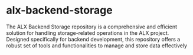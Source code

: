 # alx-backend-storage

The ALX Backend Storage repository is a comprehensive and efficient solution for handling storage-related operations in the ALX project. Designed specifically for backend development, this repository offers a robust set of tools and functionalities to manage and store data effectively
